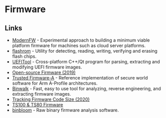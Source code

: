 # Firmware

## Links

- [ModernFW](https://github.com/intel/ModernFW) - Experimental approach to building a minimum viable platform firmware for machines such as cloud server platforms.
- [flashrom](https://github.com/flashrom/flashrom) - Utility for detecting, reading, writing, verifying and erasing
  flash chips.
- [UEFITool](https://github.com/LongSoft/UEFITool) - Cross-platform C++/Qt program for parsing, extracting and modifying UEFI firmware images.
- [Open-source Firmware (2019)](https://queue.acm.org/detail.cfm?id=3349301)
- [Trusted Firmware-A](https://github.com/ARM-software/arm-trusted-firmware) - Reference implementation of secure world software for Arm A-Profile architectures.
- [Binwalk](https://github.com/ReFirmLabs/binwalk) - Fast, easy to use tool for analyzing, reverse engineering, and extracting firmware images.
- [Tracking Firmware Code Size (2020)](https://interrupt.memfault.com/blog/code-size-deltas)
- [TS100 & TS80 Firmware](https://github.com/Ralim/ts100)
- [binbloom](https://github.com/quarkslab/binbloom) - Raw binary firmware analysis software.
